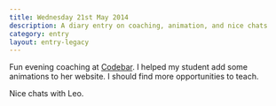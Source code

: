 ```yaml
---
title: Wednesday 21st May 2014
description: A diary entry on coaching, animation, and nice chats
category: entry
layout: entry-legacy
---
```


Fun evening coaching at [Codebar](http://codebar.io/). I helped my student add some animations to her website. I should find more opportunities to teach.

Nice chats with Leo.
